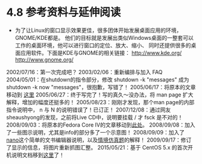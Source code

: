 # 4.8 参考资料与延伸阅读

-   为了让Linux的窗口显示效果更佳，很多团体开始发展桌面应用的环境，GNOME/KDE都是。 他们的目标就是发展出类似Windows桌面的一整套可以工作的桌面环境，他可以进行窗口的定位、放大、缩小、 同时还提供很多的桌面应用软件。下面是KDE与GNOME的相关链接： <http://www.kde.org/> <http://www.gnome.org/>

2002/07/16：第一次完成吧？ 2003/02/06：重新编排与加入 FAQ 2004/05/01：在shutdown的指令部分，修改 shutdown -k "messages" 成为 shutdown -k now "messages"，很抱歉，写错了！ 2005/06/17：将原本的文章移动到 [这里](http://linux.vbird.org/linux_basic/0160startlinux/0160startlinux.php) 2005/06/27：终于写完了！写的真久～没办法，将 man page 扩大解释，增加的幅度还挺多的！ 2005/08/23：刚刚才发现，那个man page的内部指令说明中， n 与 N 的说明错误了！已订正！ 2007/12/08：通过网友sheaushyong的发现，之前将Live CD中，说明要挂载 / 才 fsck 是不对的！ 2008/09/03：将原本的Fedora Core IV的文章移动到[此处](http://linux.vbird.org/linux_basic/0160startlinux/0160startlinux-fc4.php)。 2008/09/08：加入了一些图示说明，尤其是info的部分多了一个示意图！ 2008/09/09：加入了[nano](../Text/index.html#nano)这个简单的文书编辑器说明，以及[情境仿真题](../Text/index.html#ex)的解释！ 2009/09/17：修订了显示的信息，将图片重新抓图汇整。 2015/05/21：基于 CentOS 5.x 的首次开机说明文档移到[这里](http://linux.vbird.org/linux_basic/0160startlinux//0160startlinux-centos5.php)了！

